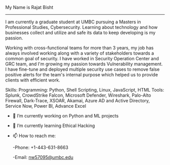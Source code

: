 

My Name is Rajat Bisht
____________________________________________________________________________________________________________________
I am currently a graduate student at UMBC pursuing a Masters in Professional Studies, Cybersecurity. Learning about technology and how businesses collect and utilize and safe its data to keep developing is my passion.


Working with cross-functional teams for more than 3 years, my job has always involved working along with a variety of stakeholders towards a common goal of security. I have worked in Security Operation Center and GRC team, and I'm growing my passion towards Vulnerability management. I have fine-tune and deployed multiple security use cases to remove false positive alerts for the team's internal purpose which helped us to provide clients with efficient work.


Skills:
Programming: Python, Shell Scripting, Linux, JavaScript, HTML
Tools:	Splunk, CrowdStrike Falcon, Microsoft Defender, Wireshark, Palo-Alto Firewall, Dark-Trace, XSOAR, Akamai, Azure AD and Active Directory, Service Now, Power BI, Advance Excel



- 🔭 I’m currently working on Python and ML projects
- 🌱 I’m currently learning Ethical Hacking


 - 📫 How to reach me:
 
 	-Phone: +1-443-631-8663
 
	-Email: nw57095@umbc.edu
